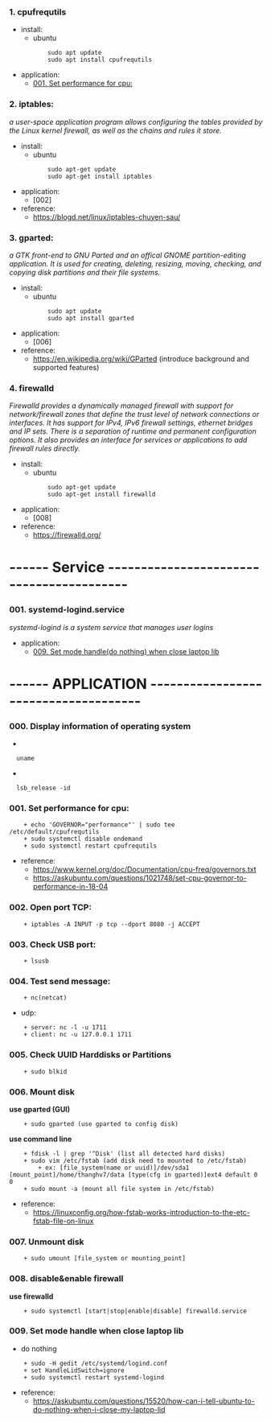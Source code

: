 ### 1. cpufrequtils
  + install:    
    + ubuntu
        ```
            sudo apt update
            sudo apt install cpufrequtils
        ```
  + application: 
    + [001. Set performance for cpu:](#001-set-performance-for-cpu)
### 2. iptables: 
  *a user-space application program allows configuring the tables provided by the Linux kernel firewall, as well as the chains and rules it store.*
  + install:
    + ubuntu 
        ```
            sudo apt-get update 
            sudo apt-get install iptables
        ```
  + application: 
    + [002]	
  + reference: 
    + https://blogd.net/linux/iptables-chuyen-sau/

### 3. gparted: 
  *a GTK front-end to GNU Parted and an offical GNOME partition-editing application. It is used for creating, deleting, resizing, moving, checking, and copying disk partitions and their file systems.*
  + install:
    + ubuntu  
        ```
            sudo apt update
            sudo apt install gparted
        ```
  + application: 
    + [006]
  + reference:
    + https://en.wikipedia.org/wiki/GParted (introduce background and supported features)

### 4. firewalld
  *Firewalld provides a dynamically managed firewall with support for network/firewall zones that define the trust level of network connections or interfaces. It has support for IPv4, IPv6 firewall settings, ethernet bridges and IP sets. There is a separation of runtime and permanent configuration options. It also provides an interface for services or applications to add firewall rules directly.*
  + install:
    + ubuntu
        ```
            sudo apt-get update
            sudo apt-get install firewalld
        ```
  + application:
    + [008]
  + reference:
    + https://firewalld.org/ 


# ------ Service -----------------------------------------
### 001. systemd-logind.service
  *systemd-logind is a system service that manages user logins*
  + application:
    + [009. Set mode handle(do nothing) when close laptop lib](#009-set-mode-handle-do-nothing-when-close-laptop-lib)

# ------ APPLICATION -------------------------------------
### 000. Display information of operating system
  - 
  ```
    uname
  ```
  - 
  ```
    lsb_release -id
  ```

### 001. Set performance for cpu:
```
    + echo 'GOVERNOR="performance"' | sudo tee /etc/default/cpufrequtils
    + sudo systemctl disable ondemand
    + sudo systemctl restart cpufrequtils
```
  + reference:
    + https://www.kernel.org/doc/Documentation/cpu-freq/governors.txt
    + https://askubuntu.com/questions/1021748/set-cpu-governor-to-performance-in-18-04

### 002. Open port TCP:
```	
    + iptables -A INPUT -p tcp --dport 8080 -j ACCEPT
```

### 003. Check USB port:
```	
    + lsusb
```

### 004. Test send message:
```
    + nc(netcat)
```	
  + udp:
```	
    + server: nc -l -u 1711
    + client: nc -u 127.0.0.1 1711
```
### 005. Check UUID Harddisks or Partitions
```	
    + sudo blkid
```

### 006. Mount disk
**use gparted (GUI)**
```
    + sudo gparted (use gparted to config disk)
```

**use command line**
```
    + fdisk -l | grep '^Disk' (list all detected hard disks)
    + sudo vim /etc/fstab (add disk need to mounted to /etc/fstab)
        + ex: [file_system(name or uuid)]/dev/sda1 [mount_point]/home/thanghv7/data [type(cfg in gparted)]ext4 default 0 0
    + sudo mount -a (mount all file system in /etc/fstab)
```
  + reference:
    + https://linuxconfig.org/how-fstab-works-introduction-to-the-etc-fstab-file-on-linux

### 007. Unmount disk
```
    + sudo umount [file_system or mounting_point]
```
### 008. disable&enable firewall
**use firewalld**
```
    + sudo systemctl [start|stop|enable|disable] firewalld.service 
```

### 009. Set mode handle when close laptop lib
  + do nothing 
```
    + sudo -H gedit /etc/systemd/logind.conf
    + set HandleLidSwitch=ignore
    + sudo systemctl restart systemd-logind
```
  + reference: 
    + https://askubuntu.com/questions/15520/how-can-i-tell-ubuntu-to-do-nothing-when-i-close-my-laptop-lid